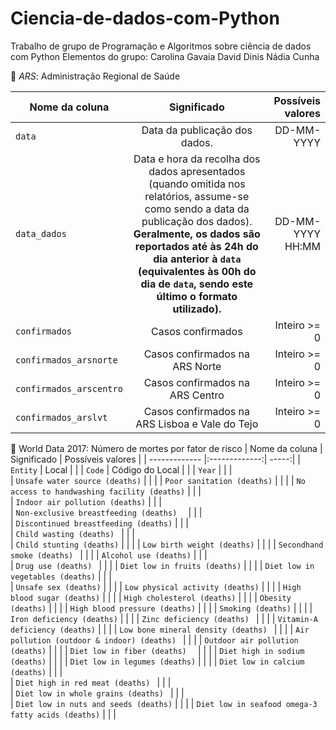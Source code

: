 # Ciencia-de-dados-com-Python
Trabalho de grupo de Programação e Algoritmos sobre ciência de dados com Python
Elementos do grupo:
Carolina Gavaia
David Dinis
Nádia Cunha


📝 _ARS_: Administração Regional de Saúde 

| Nome da coluna        | Significado           | Possíveis valores  |
| ------------- |:-------------:| -----:|
| `data` | Data da publicação dos dados. | DD-MM-YYYY |
| `data_dados` | Data e hora da recolha dos dados apresentados (quando omitida nos relatórios, assume-se como sendo a data da publicação dos dados). **Geralmente, os dados são reportados até às 24h do dia anterior à `data` (equivalentes às 00h do dia de `data`, sendo este último o formato utilizado).** | DD-MM-YYYY HH:MM|
| `confirmados` | Casos confirmados      | Inteiro >= 0 |
| `confirmados_arsnorte` | Casos confirmados na ARS Norte      | Inteiro >= 0 |
| `confirmados_arscentro` | Casos confirmados na ARS Centro      | Inteiro >= 0 |
| `confirmados_arslvt` | Casos confirmados na ARS Lisboa e Vale do Tejo      | Inteiro >= 0 |

📝 World Data 2017: Número de mortes por fator de risco
| Nome da coluna        | Significado           | Possíveis valores  |
| ------------- |:-------------:| -----:|
| `Entity` | Local      |  |
| `Code` |    Código do Local     |  |
| `Year` |         | |         
| `Unsafe water source (deaths)` |            |    |
| `Poor sanitation (deaths)` | |         |
| `No access to handwashing facility (deaths)` | | |         
| `Indoor air pollution (deaths)` | | |         
| `Non-exclusive breastfeeding (deaths)  ` | | |         
| `Discontinued breastfeeding (deaths)` | | |         
| `Child wasting (deaths) ` | |         |                                          
| `Child stunting (deaths)` | |         |
| `Low birth weight (deaths)` | |         |
| `Secondhand smoke (deaths) ` | |         |
| `Alcohol use (deaths)` |  |         |                      
| `Drug use (deaths) ` | |         |
| `Diet low in fruits (deaths)` | |         |
| `Diet low in vegetables (deaths)` |     |         |                                      
| `Unsafe sex (deaths)` | |         |
| `Low physical activity (deaths)` | |         |
| `High blood sugar (deaths)` | |         |
| `High cholesterol (deaths)` | |         |
| `Obesity (deaths)` | |         |
| `High blood pressure (deaths)` | |         |
| `Smoking (deaths)` | |         |
| `Iron deficiency (deaths)` | |         |
| `Zinc deficiency (deaths) ` | |         |
| `Vitamin-A deficiency (deaths)` | |         |
| `Low bone mineral density (deaths) ` | |         |
| `Air pollution (outdoor & indoor) (deaths) ` | |         |
| `Outdoor air pollution (deaths)` | |         |
| `Diet low in fiber (deaths)  ` | |         |
| `Diet high in sodium (deaths)` | |         |
| `Diet low in legumes (deaths)` | |         |
| `Diet low in calcium (deaths)` |   |         |                                                                      
| `Diet high in red meat (deaths) ` |       |         |                
| `Diet low in whole grains (deaths) ` |     |         |              
| `Diet low in nuts and seeds (deaths)` |          |         |
| `Diet low in seafood omega-3 fatty acids (deaths)` |     |         |                                       
                                                                                                           

